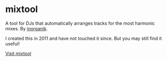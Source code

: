 # mixtool

A tool for DJs that automatically arranges tracks for the most harmonic mixes. By [inorganik](https://inorganik.net).

I created this in 2011 and have not touched it since. But you may still find it useful!

[Visit mixtool](https://inorganik.github.io/mixtool)
